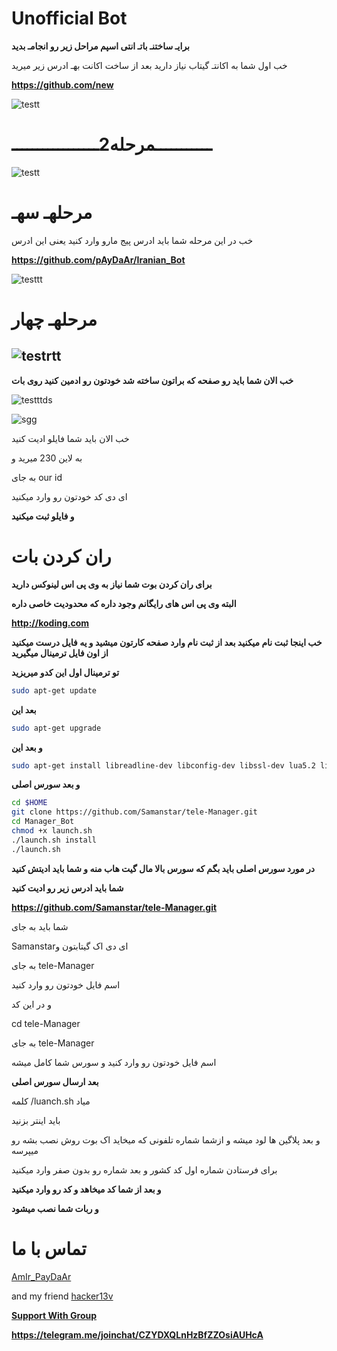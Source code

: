 Unofficial Bot
============
 **برایـ ساختنـ باتـ انتی اسپم مراحل زیر رو انجامـ بدید**


خب اول شما به اکانتـ گیتاب نیاز دارید 
بعد از ساخت اکانت بهـ ادرس زیر میرید 

**https://github.com/new**

![testt](http://s3.picofile.com/file/8221045300/%D9%81356%D8%A7%D8%A8%D8%BA%D8%A7.png)


**ـــــــــــمرحله2ـــــــــــــــــ**
============

![testt](http://s3.picofile.com/file/8221046976/%D8%A8%D8%A8%D8%A8%DB%8C%D8%AB6.png)

مرحلهـ سهـ
============
خب در این مرحله شما باید ادرس پیج مارو وارد کنید یعنی این ادرس 

**https://github.com/pAyDaAr/Iranian_Bot**

![testtt](http://s3.picofile.com/file/8221048884/%D9%8264%D8%BA.png)

مرحلهـ چهار
============

![testrtt](http://s3.picofile.com/file/8221049842/%DB%8C%D9%84%D9%84%DB%8C%D9%84%DB%8C%D9%846.png)
---------------------
**خب الان شما باید رو صفحه که براتون ساخته شد خودتون رو ادمین کنید روی بات**

![testttds](http://s6.picofile.com/file/8221051418/54%D8%BA675.png)


![sgg](http://s6.picofile.com/file/8221051918/124375.png)

خب الان باید شما فایلو ادیت کنید 

به لاین 230 میرید و 

به جای our id 

ای دی کد خودتون رو وارد میکنید
  
**و فایلو ثبت میکنید**

ران کردن بات 
============
**برای ران کردن بوت شما نیاز به  وی پی اس لینوکس دارید**

**البته وی پی اس های رایگانم وجود داره که محدودیت خاصی داره**

**http://koding.com**

**خب اینجا ثبت نام میکنید  بعد از ثبت نام وارد  صفحه کارتون میشید و یه فایل درست میکنید از اون فایل ترمینال میگیرید**

**تو ترمینال اول این کدو میریزید**

```bash
sudo apt-get update
```
**بعد این**

```bash
sudo apt-get upgrade
```
**و بعد این**

```bash
sudo apt-get install libreadline-dev libconfig-dev libssl-dev lua5.2 liblua5.2-dev libevent-dev make unzip git redis-server g++ libjansson-dev libpython-dev expat libexpat1-dev
```
**و بعد  سورس اصلی**

```bash
cd $HOME
git clone https://github.com/Samanstar/tele-Manager.git
cd Manager_Bot
chmod +x launch.sh
./launch.sh install
./launch.sh
```
**در مورد سورس اصلی باید بگم که سورس بالا مال گیت هاب منه و شما باید ادیتش کنید**

**شما باید ادرس زیر رو ادیت کنید**

**https://github.com/Samanstar/tele-Manager.git**

شما باید به جای

 Samanstarای دی اک گیتابتون و
 
به جای tele-Manager
 
اسم فایل خودتون رو وارد کنید

و در این کد

cd tele-Manager 

به جای tele-Manager

اسم فایل خودتون رو وارد کنید و سورس شما کامل میشه

**بعد ارسال سورس اصلی**

کلمه /luanch.sh میاد

باید اینتر بزنید

و بعد پلاگین ها لود میشه و ازشما شماره تلفونی که میخاید اک بوت روش نصب بشه رو میپرسه

برای فرستادن شماره اول کد کشور و بعد شماره رو بدون صفر وارد میکنید

**و بعد از شما کد میخاهد و کد رو وارد میکنید**

**و ربات شما نصب میشود**

تماس با ما
================
[AmIr_PayDaAr](https://telegram.me/Amir_paydaar)

and my friend [hacker13v](https://telegram.me/hacker13v)

[**Support With Group**](https://telegram.me/joinchat/CZYDXQLnHzBfZZOsiAUHcA)

**https://telegram.me/joinchat/CZYDXQLnHzBfZZOsiAUHcA**
